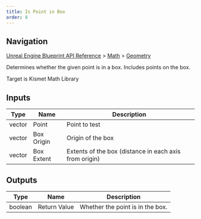 ```yaml
---
title: Is Point in Box
order: 8
---
```

## Navigation

[Unreal Engine Blueprint API Reference](https://dev.epicgames.com/documentation/en-us/unreal-engine/BlueprintAPI) > [Math](https://dev.epicgames.com/documentation/en-us/unreal-engine/BlueprintAPI/Math) > [Geometry](https://dev.epicgames.com/documentation/en-us/unreal-engine/BlueprintAPI/Math/Geometry)

Determines whether the given point is in a box. Includes points on the box.

Target is Kismet Math Library

## Inputs

| Type | Name | Description |
| --- | --- | --- |
| vector | Point | Point to test |
| vector | Box Origin | Origin of the box |
| vector | Box Extent | Extents of the box (distance in each axis from origin) |

## Outputs

| Type | Name | Description |
| --- | --- | --- |
| boolean | Return Value | Whether the point is in the box. |
